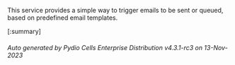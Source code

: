






This service provides a simple way to trigger emails to be sent or queued, based on predefined email templates.

[:summary]

###### Auto generated by Pydio Cells Enterprise Distribution v4.3.1-rc3 on 13-Nov-2023
